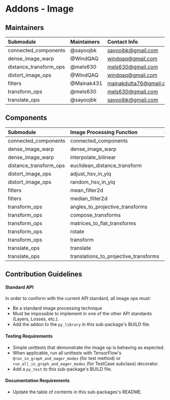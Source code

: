 # Addons - Image

## Maintainers
| Submodule  |  Maintainers  | Contact Info   |
|:---------- |:----------- |:--------------|
| connected_components | @sayoojbk | sayoojbk@gmail.com |
| dense_image_warp | @WindQAQ | windqaq@gmail.com |
| distance_transform_ops | @mels630 | mels630@gmail.com |
| distort_image_ops | @WindQAQ | windqaq@gmail.com |
| filters | @Mainak431 | mainakdutta76@gmail.com |
| transform_ops | @mels630 | mels630@gmail.com | 
| translate_ops | @sayoojbk	| sayoojbk@gmail.com |

## Components 
| Submodule  | Image Processing Function |  Reference  |
|:---------- |:----------- |:----------- |
| connected_components | connected_components |  |
| dense_image_warp | dense_image_warp |  |
| dense_image_warp | interpolate_bilinear |  |
| distance_transform_ops | euclidean_distance_transform | |
| distort_image_ops |  adjust_hsv_in_yiq |  |
| distort_image_ops | random_hsv_in_yiq |  |
| filters | mean_filter2d |  |
| filters | median_filter2d |  |
| transform_ops | angles_to_projective_transforms | | 
| transform_ops | compose_transforms | | 
| transform_ops | matrices_to_flat_transforms | | 
| transform_ops | rotate | | 
| transform_ops | transform |  | 
| translate_ops | translate | |
| translate_ops | translations_to_projective_transforms | |


## Contribution Guidelines
#### Standard API
In order to conform with the current API standard, all image ops
must:
 * Be a standard image processing technique 
 * Must be impossible to implement in one of the other API
 standards (Layers, Losses, etc.).
 * Add the addon to the `py_library` in this sub-package's BUILD file.

#### Testing Requirements
 * Simple unittests that demonstrate the image op is behaving as
    expected.
 * When applicable, run all unittests with TensorFlow's
   `@run_in_graph_and_eager_modes` (for test method)
   or `run_all_in_graph_and_eager_modes` (for TestCase subclass)
   decorator.
 * Add a `py_test` to this sub-package's BUILD file.

#### Documentation Requirements
 * Update the table of contents in this sub-packages's README.
